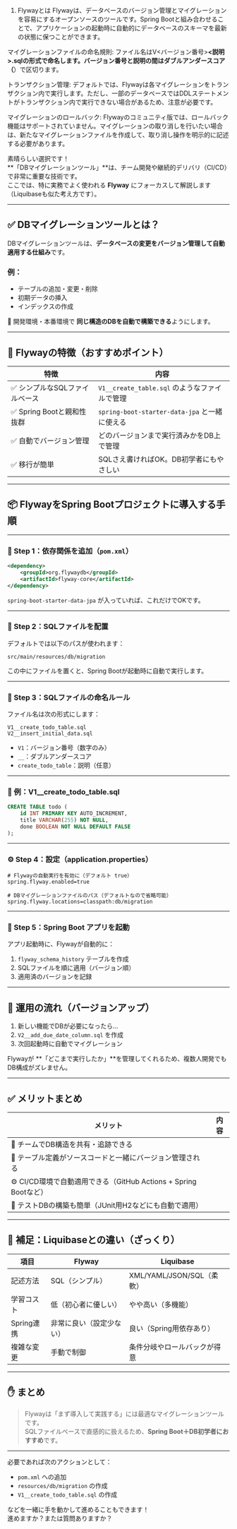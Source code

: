 1. Flywayとは
Flywayは、データベースのバージョン管理とマイグレーションを容易にするオープンソースのツールです。Spring Bootと組み合わせることで、アプリケーションの起動時に自動的にデータベースのスキーマを最新の状態に保つことができます。


マイグレーションファイルの命名規則: ファイル名はV<バージョン番号>__<説明>.sqlの形式で命名します。バージョン番号と説明の間はダブルアンダースコア（__）で区切ります。​

トランザクション管理: デフォルトでは、Flywayは各マイグレーションをトランザクション内で実行します。ただし、一部のデータベースではDDLステートメントがトランザクション内で実行できない場合があるため、注意が必要です。​

マイグレーションのロールバック: Flywayのコミュニティ版では、ロールバック機能はサポートされていません。マイグレーションの取り消しを行いたい場合は、新たなマイグレーションファイルを作成して、取り消し操作を明示的に記述する必要があります。


素晴らしい選択です！  
**「DBマイグレーションツール」**は、チーム開発や継続的デリバリ（CI/CD）で非常に重要な技術です。  
ここでは、特に実務でよく使われる **Flyway** にフォーカスして解説します（Liquibaseも似た考え方です）。

---

## ✅ DBマイグレーションツールとは？

DBマイグレーションツールは、**データベースの変更をバージョン管理して自動適用する仕組み**です。

### 例：
- テーブルの追加・変更・削除
- 初期データの挿入
- インデックスの作成

🔧 開発環境・本番環境で **同じ構造のDBを自動で構築できる**ようにします。

---

## 🚀 Flywayの特徴（おすすめポイント）

| 特徴 | 内容 |
|------|------|
| ✅ シンプルなSQLファイルベース | `V1__create_table.sql` のようなファイルで管理 |
| ✅ Spring Bootと親和性抜群 | `spring-boot-starter-data-jpa` と一緒に使える |
| ✅ 自動でバージョン管理 | どのバージョンまで実行済みかをDB上で管理 |
| ✅ 移行が簡単 | SQLさえ書ければOK。DB初学者にもやさしい |

---

## 📦 FlywayをSpring Bootプロジェクトに導入する手順

---

### 🧩 Step 1：依存関係を追加（`pom.xml`）

```xml
<dependency>
    <groupId>org.flywaydb</groupId>
    <artifactId>flyway-core</artifactId>
</dependency>
```

`spring-boot-starter-data-jpa` が入っていれば、これだけでOKです。

---

### 📁 Step 2：SQLファイルを配置

デフォルトでは以下のパスが使われます：

```
src/main/resources/db/migration
```

この中にファイルを置くと、Spring Bootが起動時に自動で実行します。

---

### 📝 Step 3：SQLファイルの命名ルール

ファイル名は次の形式にします：

```
V1__create_todo_table.sql
V2__insert_initial_data.sql
```

- `V1`：バージョン番号（数字のみ）
- `__`：ダブルアンダースコア
- `create_todo_table`：説明（任意）

---

### 📄 例：V1__create_todo_table.sql

```sql
CREATE TABLE todo (
    id INT PRIMARY KEY AUTO_INCREMENT,
    title VARCHAR(255) NOT NULL,
    done BOOLEAN NOT NULL DEFAULT FALSE
);
```

---

### ⚙️ Step 4：設定（application.properties）

```properties
# Flywayの自動実行を有効に（デフォルト true）
spring.flyway.enabled=true

# DBマイグレーションファイルのパス（デフォルトなので省略可能）
spring.flyway.locations=classpath:db/migration
```

---

### 🚀 Step 5：Spring Boot アプリを起動

アプリ起動時に、Flywayが自動的に：

1. `flyway_schema_history` テーブルを作成
2. SQLファイルを順に適用（バージョン順）
3. 適用済のバージョンを記録

---

## 🔁 運用の流れ（バージョンアップ）

1. 新しい機能でDBが必要になったら…
2. `V2__add_due_date_column.sql` を作成
3. 次回起動時に自動でマイグレーション

Flywayが **「どこまで実行したか」**を管理してくれるため、複数人開発でもDB構成がズレません。

---

## ✅ メリットまとめ

| メリット | 内容 |
|----------|------|
| 🧠 チームでDB構造を共有・追跡できる |
| 🔄 テーブル定義がソースコードと一緒にバージョン管理される |
| ⚙️ CI/CD環境で自動適用できる（GitHub Actions + Spring Bootなど） |
| 🧪 テストDBの構築も簡単（JUnit用H2などにも自動で適用） |

---

## 📘 補足：Liquibaseとの違い（ざっくり）

| 項目        | Flyway                          | Liquibase                         |
|-------------|----------------------------------|-----------------------------------|
| 記述方法     | SQL（シンプル）                  | XML/YAML/JSON/SQL（柔軟）         |
| 学習コスト   | 低（初心者に優しい）             | やや高い（多機能）                |
| Spring連携   | 非常に良い（設定少ない）         | 良い（Spring用依存あり）          |
| 複雑な変更   | 手動で制御                       | 条件分岐やロールバックが得意      |

---

## ✋ まとめ

> Flywayは「まず導入して実践する」には最適なマイグレーションツールです。  
> SQLファイルベースで直感的に扱えるため、**Spring Boot＋DB初学者におすすめ**です。

---

必要であれば次のアクションとして：

- `pom.xml` への追加
- `resources/db/migration` の作成
- `V1__create_todo_table.sql` の作成

などを一緒に手を動かして進めることもできます！  
進めますか？または質問ありますか？